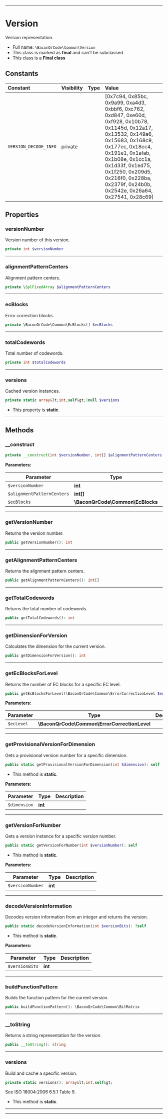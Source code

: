 ***

# Version

Version representation.

* Full name: `\BaconQrCode\Common\Version`
* This class is marked as **final** and can't be subclassed
* This class is a **Final class**

## Constants

| Constant | Visibility | Type | Value |
|:---------|:-----------|:-----|:------|
|`VERSION_DECODE_INFO`|private| |[0x7c94, 0x85bc, 0x9a99, 0xa4d3, 0xbbf6, 0xc762, 0xd847, 0xe60d, 0xf928, 0x10b78, 0x1145d, 0x12a17, 0x13532, 0x149a6, 0x15683, 0x168c9, 0x177ec, 0x18ec4, 0x191e1, 0x1afab, 0x1b08e, 0x1cc1a, 0x1d33f, 0x1ed75, 0x1f250, 0x209d5, 0x216f0, 0x228ba, 0x2379f, 0x24b0b, 0x2542e, 0x26a64, 0x27541, 0x28c69]|

## Properties

### versionNumber

Version number of this version.

```php
private int $versionNumber
```

***

### alignmentPatternCenters

Alignment pattern centers.

```php
private \SplFixedArray $alignmentPatternCenters
```

***

### ecBlocks

Error correction blocks.

```php
private \BaconQrCode\Common\EcBlocks[] $ecBlocks
```

***

### totalCodewords

Total number of codewords.

```php
private int $totalCodewords
```

***

### versions

Cached version instances.

```php
private static array&lt;int,self&gt;|null $versions
```

* This property is **static**.

***

## Methods

### __construct

```php
private __construct(int $versionNumber, int[] $alignmentPatternCenters, \BaconQrCode\Common\EcBlocks $ecBlocks): mixed
```

**Parameters:**

| Parameter | Type | Description |
|-----------|------|-------------|
| `$versionNumber` | **int** |  |
| `$alignmentPatternCenters` | **int[]** |  |
| `$ecBlocks` | **\BaconQrCode\Common\EcBlocks** |  |

***

### getVersionNumber

Returns the version number.

```php
public getVersionNumber(): int
```

***

### getAlignmentPatternCenters

Returns the alignment pattern centers.

```php
public getAlignmentPatternCenters(): int[]
```

***

### getTotalCodewords

Returns the total number of codewords.

```php
public getTotalCodewords(): int
```

***

### getDimensionForVersion

Calculates the dimension for the current version.

```php
public getDimensionForVersion(): int
```

***

### getEcBlocksForLevel

Returns the number of EC blocks for a specific EC level.

```php
public getEcBlocksForLevel(\BaconQrCode\Common\ErrorCorrectionLevel $ecLevel): \BaconQrCode\Common\EcBlocks
```

**Parameters:**

| Parameter | Type | Description |
|-----------|------|-------------|
| `$ecLevel` | **\BaconQrCode\Common\ErrorCorrectionLevel** |  |

***

### getProvisionalVersionForDimension

Gets a provisional version number for a specific dimension.

```php
public static getProvisionalVersionForDimension(int $dimension): self
```

* This method is **static**.

**Parameters:**

| Parameter | Type | Description |
|-----------|------|-------------|
| `$dimension` | **int** |  |

***

### getVersionForNumber

Gets a version instance for a specific version number.

```php
public static getVersionForNumber(int $versionNumber): self
```

* This method is **static**.

**Parameters:**

| Parameter | Type | Description |
|-----------|------|-------------|
| `$versionNumber` | **int** |  |

***

### decodeVersionInformation

Decodes version information from an integer and returns the version.

```php
public static decodeVersionInformation(int $versionBits): ?self
```

* This method is **static**.

**Parameters:**

| Parameter | Type | Description |
|-----------|------|-------------|
| `$versionBits` | **int** |  |

***

### buildFunctionPattern

Builds the function pattern for the current version.

```php
public buildFunctionPattern(): \BaconQrCode\Common\BitMatrix
```

***

### __toString

Returns a string representation for the version.

```php
public __toString(): string
```

***

### versions

Build and cache a specific version.

```php
private static versions(): array&lt;int,self&gt;
```

See ISO 18004:2006 6.5.1 Table 9.

* This method is **static**.

***


***

